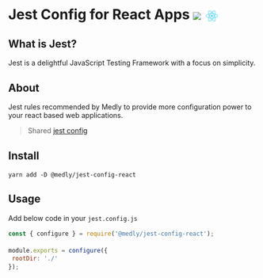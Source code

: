 # Jest Config for React Apps <img style="vertical-align: middle; height: 25px" src="https://cdn.freebiesupply.com/logos/large/2x/jest-logo-png-transparent.png"> <img style="vertical-align: middle; height: 30px" src="https://raw.githubusercontent.com/github/explore/80688e429a7d4ef2fca1e82350fe8e3517d3494d/topics/react/react.png">

## What is Jest?

Jest is a delightful JavaScript Testing Framework with a focus on simplicity.

## About

Jest rules recommended by Medly to provide more configuration power to your react based web applications.

> Shared [jest config](https://jestjs.io/docs/configuration)

## Install

```shell
yarn add -D @medly/jest-config-react
```

## Usage

Add below code in your `jest.config.js`

```js
const { configure } = require('@medly/jest-config-react');

module.exports = configure({
 rootDir: './'
});
```
